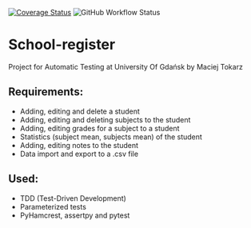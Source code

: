 [![Coverage Status](https://coveralls.io/repos/github/TestowanieAutomatyczneUG/projekt-1-tokarzmaciej/badge.svg?t=PXAek0)](https://coveralls.io/github/TestowanieAutomatyczneUG/projekt-1-tokarzmaciej)
![GitHub Workflow Status](https://img.shields.io/github/workflow/status/tokarzmaciej/school-register_TDD/Pylint?style=plastic)
# School-register
Project for Automatic Testing at University Of Gdańsk by Maciej Tokarz

## Requirements:
- Adding, editing and delete a student
- Adding, editing and deleting subjects to the student
- Adding, editing grades for a subject to a student
- Statistics (subject mean, subjects mean) of the student
- Adding, editing notes to the student
- Data import and export to a .csv file

## Used:
- TDD (Test-Driven Development)
- Parameterized tests
- PyHamcrest, assertpy and pytest
